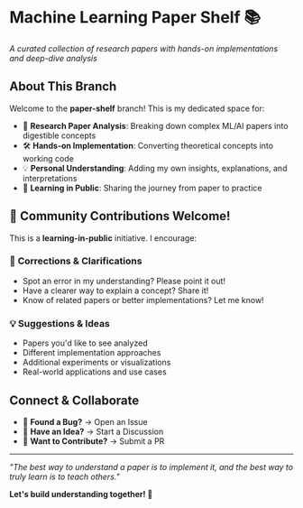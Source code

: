 # Machine Learning Paper Shelf 📚

*A curated collection of research papers with hands-on implementations and deep-dive analysis*

## About This Branch

Welcome to the **paper-shelf** branch! This is my dedicated space for:

- 📖 **Research Paper Analysis**: Breaking down complex ML/AI papers into digestible concepts
- 🛠️ **Hands-on Implementation**: Converting theoretical concepts into working code
- 💡 **Personal Understanding**: Adding my own insights, explanations, and interpretations
- 🎯 **Learning in Public**: Sharing the journey from paper to practice

## 🤝 Community Contributions Welcome!

This is a **learning-in-public** initiative. I encourage:

### 📝 **Corrections & Clarifications**
- Spot an error in my understanding? Please point it out!
- Have a clearer way to explain a concept? Share it!
- Know of related papers or better implementations? Let me know!

### 💡 **Suggestions & Ideas**
- Papers you'd like to see analyzed
- Different implementation approaches
- Additional experiments or visualizations
- Real-world applications and use cases

## Connect & Collaborate

- 🐛 **Found a Bug?** → Open an Issue
- 💭 **Have an Idea?** → Start a Discussion  
- 🎯 **Want to Contribute?** → Submit a PR

---

*"The best way to understand a paper is to implement it, and the best way to truly learn is to teach others."*

**Let's build understanding together! 🚀**
